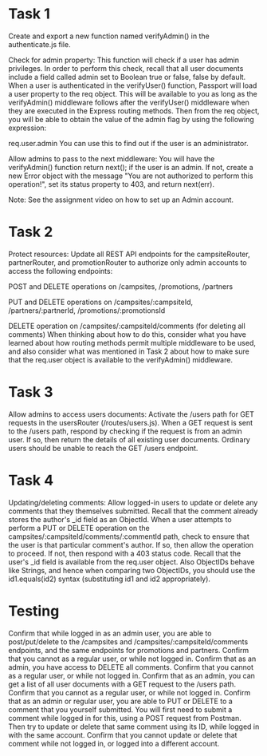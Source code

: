 
# Task 1

Create and export a new function named verifyAdmin() in the authenticate.js file.

Check for admin property: This function will check if a user has admin privileges. In order to perform this check, recall that all user documents include a field called admin set to Boolean true or false, false by default. When a user is authenticated in the verifyUser() function, Passport will load a user property to the req object. This will be available to you as long as the verifyAdmin() middleware follows after the verifyUser() middleware when they are executed in the Express routing methods. Then from the req object, you will be able to obtain the value of the admin flag by using the following expression: 

req.user.admin
You can use this to find out if the user is an administrator. 

Allow admins to pass to the next middleware: You will have the verifyAdmin() function return next(); if the user is an admin. If not, create a new Error object with the message "You are not authorized to perform this operation!", set its status property to 403, and return next(err).

Note: See the assignment video on how to set up an Admin account.

# Task 2 

Protect resources: Update all REST API endpoints for the campsiteRouter, partnerRouter, and promotionRouter to authorize only admin accounts to access the following endpoints:

POST and DELETE operations on /campsites, /promotions, /partners

PUT and DELETE operations on /campsites/:campsiteId, /partners/:partnerId, /promotions/:promotionsId

DELETE operation on /campsites/:campsiteId/comments (for deleting all comments)
When thinking about how to do this, consider what you have learned about how routing methods permit multiple middleware to be used, and also consider what was mentioned in Task 2 about how to make sure that the req.user object is available to the verifyAdmin() middleware.

# Task 3

Allow admins to access users documents: Activate the /users path for GET requests in the usersRouter (/routes/users.js). When a GET request is sent to the /users path, respond by checking if the request is from an admin user. If so, then return the details of all existing user documents. Ordinary users should be unable to reach the GET /users endpoint.

# Task 4

Updating/deleting comments: Allow logged-in users to update or delete any comments that they themselves submitted. 
Recall that the comment already stores the author's _id field as an ObjectId. 
When a user attempts to perform a PUT or DELETE operation on the campsites/:campsiteId/comments/:commentId path, check to ensure that the user is that particular comment's author. 
If so, then allow the operation to proceed.
If not, then respond with a 403 status code.
Recall that the user's _id field is available from the req.user object. Also ObjectIDs behave like Strings, and hence when comparing two ObjectIDs, you should use the id1.equals(id2) syntax (substituting id1 and id2 appropriately).

# Testing

Confirm that while logged in as an admin user, you are able to post/put/delete to the /campsites and /campsites/:campsiteId/comments endpoints, and the same endpoints for promotions and partners. Confirm that you cannot as a regular user, or while not logged in.
Confirm that as an admin, you have access to DELETE all comments. Confirm that you cannot as a regular user, or while not logged in.
Confirm that as an admin, you can get a list of all user documents with a GET request to the /users path. Confirm that you cannot as a regular user, or while not logged in.
Confirm that as an admin or regular user, you are able to PUT or DELETE to a comment that you yourself submitted. You will first need to submit a comment while logged in for this, using a POST request from Postman. Then try to update or delete that same comment using its ID, while logged in with the same account. Confirm that you cannot update or delete that comment while not logged in, or logged into a different account. 